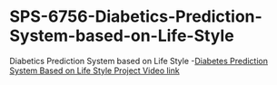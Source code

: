 # SPS-6756-Diabetics-Prediction-System-based-on-Life-Style
Diabetics Prediction System based on Life Style
-[Diabetes Prediction System Based on Life Style Project Video link](https://github.com/SmartPracticeschool/SPS-6756-Diabetics-Prediction-System-based-on-Life-Style)
